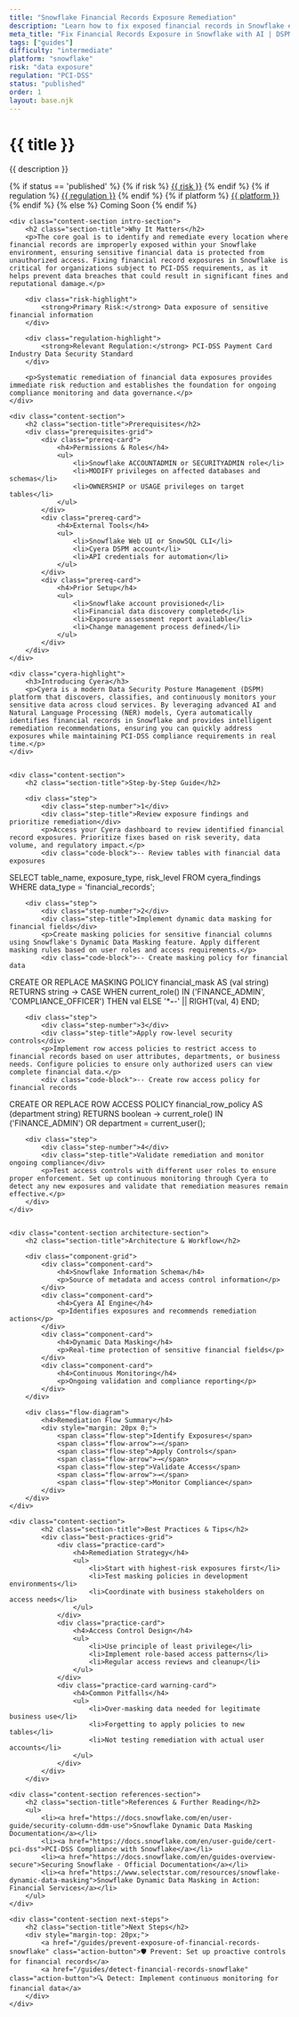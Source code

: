 ```yaml
---
title: "Snowflake Financial Records Exposure Remediation"
description: "Learn how to fix exposed financial records in Snowflake environments. Follow step-by-step guidance for PCI-DSS compliance and data protection."
meta_title: "Fix Financial Records Exposure in Snowflake with AI | DSPM Guide"
tags: ["guides"]
difficulty: "intermediate"
platform: "snowflake"
risk: "data exposure"
regulation: "PCI-DSS"
status: "published"
order: 1
layout: base.njk
---
```


<div class="container">
    <div class="header">
        <h1>{{ title }}</h1>
        <p>{{ description }}</p>
        <div class="guide-tags-container">
			<div class="guide-tags-wrapper">
		    {% if status == 'published' %}
		        {% if risk %}
		        <a href="/risk/{{ risk | downcase | replace: ' ', '-' }}/" class="guide-tag risk">{{ risk }}</a>
		        {% endif %}
		        {% if regulation %}
		        <a href="/regulation/{{ regulation | downcase | replace: ' ', '-' }}/" class="guide-tag regulation">{{ regulation }}</a>
		        {% endif %}
		        {% if platform %}
		        <a href="/platforms/{{ platform | downcase | replace: ' ', '-' }}/" class="guide-tag platform">{{ platform }}</a>
		        {% endif %}
		    {% else %}
		        <span class="guide-tag coming-soon">Coming Soon</span>
		    {% endif %}
		</div>
		</div>
    </div>

    <div class="content-section intro-section">
        <h2 class="section-title">Why It Matters</h2>
        <p>The core goal is to identify and remediate every location where financial records are improperly exposed within your Snowflake environment, ensuring sensitive financial data is protected from unauthorized access. Fixing financial record exposures in Snowflake is critical for organizations subject to PCI-DSS requirements, as it helps prevent data breaches that could result in significant fines and reputational damage.</p>
        
        <div class="risk-highlight">
            <strong>Primary Risk:</strong> Data exposure of sensitive financial information
        </div>
        
        <div class="regulation-highlight">
            <strong>Relevant Regulation:</strong> PCI-DSS Payment Card Industry Data Security Standard
        </div>
        
        <p>Systematic remediation of financial data exposures provides immediate risk reduction and establishes the foundation for ongoing compliance monitoring and data governance.</p>
    </div>

    <div class="content-section">
        <h2 class="section-title">Prerequisites</h2>
        <div class="prerequisites-grid">
            <div class="prereq-card">
                <h4>Permissions & Roles</h4>
                <ul>
                    <li>Snowflake ACCOUNTADMIN or SECURITYADMIN role</li>
                    <li>MODIFY privileges on affected databases and schemas</li>
                    <li>OWNERSHIP or USAGE privileges on target tables</li>
                </ul>
            </div>
            <div class="prereq-card">
                <h4>External Tools</h4>
                <ul>
                    <li>Snowflake Web UI or SnowSQL CLI</li>
                    <li>Cyera DSPM account</li>
                    <li>API credentials for automation</li>
                </ul>
            </div>
            <div class="prereq-card">
                <h4>Prior Setup</h4>
                <ul>
                    <li>Snowflake account provisioned</li>
                    <li>Financial data discovery completed</li>
                    <li>Exposure assessment report available</li>
                    <li>Change management process defined</li>
                </ul>
            </div>
        </div>
    </div>
	
    <div class="cyera-highlight">
        <h3>Introducing Cyera</h3>
        <p>Cyera is a modern Data Security Posture Management (DSPM) platform that discovers, classifies, and continuously monitors your sensitive data across cloud services. By leveraging advanced AI and Natural Language Processing (NER) models, Cyera automatically identifies financial records in Snowflake and provides intelligent remediation recommendations, ensuring you can quickly address exposures while maintaining PCI-DSS compliance requirements in real time.</p>
    </div>
	

    <div class="content-section">
        <h2 class="section-title">Step-by-Step Guide</h2>
        
        <div class="step">
            <div class="step-number">1</div>
            <div class="step-title">Review exposure findings and prioritize remediation</div>
            <p>Access your Cyera dashboard to review identified financial record exposures. Prioritize fixes based on risk severity, data volume, and regulatory impact.</p>
            <div class="code-block">-- Review tables with financial data exposures
SELECT table_name, exposure_type, risk_level FROM cyera_findings WHERE data_type = 'financial_records';</div>
        </div>

        <div class="step">
            <div class="step-number">2</div>
            <div class="step-title">Implement dynamic data masking for financial fields</div>
            <p>Create masking policies for sensitive financial columns using Snowflake's Dynamic Data Masking feature. Apply different masking rules based on user roles and access requirements.</p>
            <div class="code-block">-- Create masking policy for financial data
CREATE OR REPLACE MASKING POLICY financial_mask AS (val string) RETURNS string ->
CASE 
  WHEN current_role() IN ('FINANCE_ADMIN', 'COMPLIANCE_OFFICER') THEN val
  ELSE '***-**-' || RIGHT(val, 4)
END;</div>
        </div>

        <div class="step">
            <div class="step-number">3</div>
            <div class="step-title">Apply row-level security controls</div>
            <p>Implement row access policies to restrict access to financial records based on user attributes, departments, or business needs. Configure policies to ensure only authorized users can view complete financial data.</p>
            <div class="code-block">-- Create row access policy for financial records
CREATE OR REPLACE ROW ACCESS POLICY financial_row_policy AS (department string) RETURNS boolean ->
current_role() IN ('FINANCE_ADMIN') OR department = current_user();</div>
        </div>

        <div class="step">
            <div class="step-number">4</div>
            <div class="step-title">Validate remediation and monitor ongoing compliance</div>
            <p>Test access controls with different user roles to ensure proper enforcement. Set up continuous monitoring through Cyera to detect any new exposures and validate that remediation measures remain effective.</p>
        </div>
    </div>


    <div class="content-section architecture-section">
        <h2 class="section-title">Architecture & Workflow</h2>
        
        <div class="component-grid">
            <div class="component-card">
                <h4>Snowflake Information Schema</h4>
                <p>Source of metadata and access control information</p>
            </div>
            <div class="component-card">
                <h4>Cyera AI Engine</h4>
                <p>Identifies exposures and recommends remediation actions</p>
            </div>
            <div class="component-card">
                <h4>Dynamic Data Masking</h4>
                <p>Real-time protection of sensitive financial fields</p>
            </div>
            <div class="component-card">
                <h4>Continuous Monitoring</h4>
                <p>Ongoing validation and compliance reporting</p>
            </div>
        </div>

        <div class="flow-diagram">
            <h4>Remediation Flow Summary</h4>
            <div style="margin: 20px 0;">
                <span class="flow-step">Identify Exposures</span>
                <span class="flow-arrow">→</span>
                <span class="flow-step">Apply Controls</span>
                <span class="flow-arrow">→</span>
                <span class="flow-step">Validate Access</span>
                <span class="flow-arrow">→</span>
                <span class="flow-step">Monitor Compliance</span>
            </div>
        </div>
    </div>

	<div class="content-section">
	        <h2 class="section-title">Best Practices & Tips</h2>
	        <div class="best-practices-grid">
	            <div class="practice-card">
	                <h4>Remediation Strategy</h4>
	                <ul>
	                    <li>Start with highest-risk exposures first</li>
	                    <li>Test masking policies in development environments</li>
	                    <li>Coordinate with business stakeholders on access needs</li>
	                </ul>
	            </div>
	            <div class="practice-card">
	                <h4>Access Control Design</h4>
	                <ul>
	                    <li>Use principle of least privilege</li>
	                    <li>Implement role-based access patterns</li>
	                    <li>Regular access reviews and cleanup</li>
	                </ul>
	            </div>
	            <div class="practice-card warning-card">
	                <h4>Common Pitfalls</h4>
	                <ul>
	                    <li>Over-masking data needed for legitimate business use</li>
	                    <li>Forgetting to apply policies to new tables</li>
	                    <li>Not testing remediation with actual user accounts</li>
	                </ul>
	            </div>
	        </div>
	    </div>

    <div class="content-section references-section">
        <h2 class="section-title">References & Further Reading</h2>
        <ul>
            <li><a href="https://docs.snowflake.com/en/user-guide/security-column-ddm-use">Snowflake Dynamic Data Masking Documentation</a></li>
            <li><a href="https://docs.snowflake.com/en/user-guide/cert-pci-dss">PCI-DSS Compliance with Snowflake</a></li>
            <li><a href="https://docs.snowflake.com/en/guides-overview-secure">Securing Snowflake - Official Documentation</a></li>
            <li><a href="https://www.selectstar.com/resources/snowflake-dynamic-data-masking">Snowflake Dynamic Data Masking in Action: Financial Services</a></li>
        </ul>
    </div>

    <div class="content-section next-steps">
        <h2 class="section-title">Next Steps</h2>
        <div style="margin-top: 20px;">
            <a href="/guides/prevent-exposure-of-financial-records-snowflake" class="action-button">🛡️ Prevent: Set up proactive controls for financial records</a>
            <a href="/guides/detect-financial-records-snowflake" class="action-button">🔍 Detect: Implement continuous monitoring for financial data</a>
        </div>
    </div>
</div>